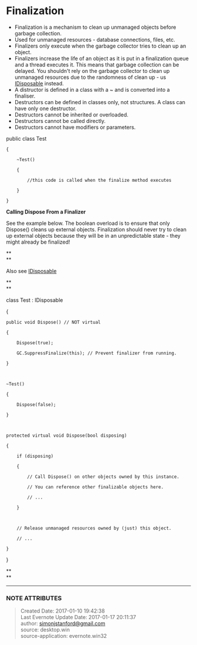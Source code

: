 # Finalization

  * Finalization is a mechanism to clean up unmanaged objects before garbage collection.
  * Used for unmanaged resources - database connections, files, etc.
  * Finalizers only execute when the garbage collector tries to clean up an object.
  * Finalizers increase the life of an object as it is put in a finalization queue and a thread executes it. This means that garbage collection can be delayed. You shouldn't rely on the garbage collector to clean up unmanaged resources due to the randomness of clean up - us [IDisposable](evernote:///view/26944639/s226/bf431065-7644-4659-87f0-18a34033843d/bf431065-7644-4659-87f0-18a34033843d/) instead. 
  * A distructor is defined in a class with a ~ and is converted into a finaliser.
  * Destructors can be defined in classes only, not structures. A class can have only one destructor.
  * Destructors cannot be inherited or overloaded.
  * Destructors cannot be called directly.
  * Destructors cannot have modifiers or parameters.

  

  

 public class Test

    {

        ~Test()

        {

            //this code is called when the finalize method executes

        }

    }

  

  

 **Calling Dispose From a Finalizer**

See the example below. The boolean overload is to ensure that only Dispose()
cleans up external objects. Finalization should never try to clean up external
objects because they will be in an unpredictable state - they might already be
finalized!

 **  
**

Also see
[IDisposable](evernote:///view/26944639/s226/bf431065-7644-4659-87f0-18a34033843d/bf431065-7644-4659-87f0-18a34033843d/)

 **  
**

class Test : IDisposable

{

    public void Dispose() // NOT virtual

    {

        Dispose(true);

        GC.SuppressFinalize(this); // Prevent finalizer from running.

    }

  

    ~Test()

    {

        Dispose(false);

    }

  

    protected virtual void Dispose(bool disposing)

    {

        if (disposing)

        {

            // Call Dispose() on other objects owned by this instance.

            // You can reference other finalizable objects here.

            // ...

        }

  

        // Release unmanaged resources owned by (just) this object.

        // ...

    }

}

 **  
**

  


---
### NOTE ATTRIBUTES
>Created Date: 2017-01-10 19:42:38  
>Last Evernote Update Date: 2017-01-17 20:11:37  
>author: simonjstanford@gmail.com  
>source: desktop.win  
>source-application: evernote.win32  